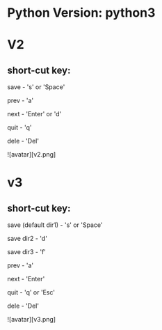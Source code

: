 # Python Version: python3

# V2
## short-cut key:

save - 's' or 'Space'

prev - 'a'

next - 'Enter' or 'd' 

quit - 'q'

dele - 'Del'

![avatar][v2.png]

# v3
## short-cut key:

save (default dir1) - 's' or 'Space'

save dir2 - 'd' 

save dir3 - 'f'

prev - 'a'

next - 'Enter' 

quit - 'q' or 'Esc'

dele - 'Del'

![avatar][v3.png]
